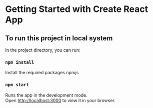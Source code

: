 # Getting Started with Create React App


## To run this project in local system

In the project directory, you can run:

### `npm install`

Install the required packages npmjs

### `npm start`

Runs the app in the development mode.\
Open [http://localhost:3000](http://localhost:3000) to view it in your browser.
